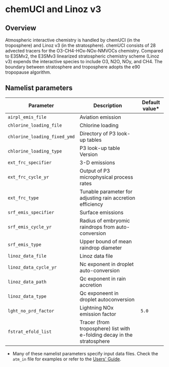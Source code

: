 # chemUCI and Linoz v3

## Overview

Atmospheric interactive chemistry is handled by chemUCI (in the troposphere) and Linoz v3 (in the stratosphere). chemUCI consists of 28 advected tracers for the O3-CH4-HOx-NOx-NMVOCs chemistry. Compared to E3SMv2, the E3SMv3 linearized stratospheric chemistry scheme (Linoz v3) expends the interactive species to include O3, N2O, NOy, and CH4. The boundary between stratosphere and troposphere adopts the e90 tropopause algorithm.

## Namelist parameters

| Parameter                    | Description                                                              | Default value*         |
| ---------------------------- | ------------------------------------------------------------------------ | ---------------------- |
| `airpl_emis_file`            | Aviation emission                                                        |                        |
| `chlorine_loading_file`      | Chlorine loading                                                         |                        |
| `chlorine_loading_fixed_ymd` | Directory of P3 look-up tables                                           |                        |
| `chlorine_loading_type`      | P3 look-up table Version                                                 |                        |
| `ext_frc_specifier`          | 3-D emissions                                                            |                        |
| `ext_frc_cycle_yr`           | Output of P3 microphysical process rates                                 |                        |
| `ext_frc_type`               | Tunable parameter for adjusting rain accretion efficiency                |                        |
| `srf_emis_specifier`         | Surface emissions                                                        |                        |
| `srf_emis_cycle_yr`          | Radius of embryomic raindrops from auto-conversion                       |                        |
| `srf_emis_type`              | Upper bound of mean raindrop diameter                                    |                        |
| `linoz_data_file`            | Linoz data file                                                          |                        |
| `linoz_data_cycle_yr`        | Nc exponent in droplet auto-conversion                                   |                        |
| `linoz_data_path`            | Qc exponent in rain accretion                                            |                        |
| `linoz_data_type`            | Qc exponeent in droplet autoconversion                                   |                        |
| `lght_no_prd_factor`         | Lightning NOx emission factor                                            | `5.0`                  |
| `fstrat_efold_list`          | Tracer (from troposphere) list with e-folding decay in the stratosphere  |                        |

* Many of these namelist parameters specify input data files. Check the `atm_in` file for examples or refer to the [Users' Guide](../user-guide/index.md). 